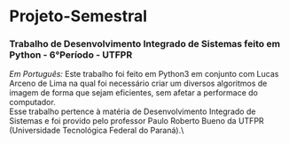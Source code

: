 # Projeto-Semestral
### Trabalho de Desenvolvimento Integrado de Sistemas feito em Python - 6°Período - UTFPR
*Em Português:* Este trabalho foi feito em Python3 em conjunto com Lucas Arceno de Lima na qual foi necessário criar um diversos algoritmos de imagem de forma que sejam eficientes, sem afetar a performace do computador.\
Esse trabalho pertence à matéria de Desenvolvimento Integrado de Sistemas e foi provido pelo professor Paulo Roberto Bueno da UTFPR (Universidade Tecnológica Federal do Paraná).\
